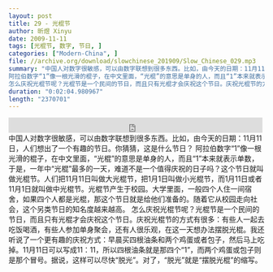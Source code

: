 ```yaml
---
layout: post
title: 29 - 光棍节
author: 昕煜 Xinyu
date: 2009-11-11
tags: [光棍节, 数字, 节日, ]
categories: ["Modern-China", ]
file: //archive.org/download/slowchinese_201909/Slow_Chinese_029.mp3
summary: "中国人对数字很敏感，可以由数字联想到很多东西。比如，由今天的日期：11月11日，人们想出了一个有趣的节日。你猜猜，这是什么节日？  
阿拉伯数字“1”像一根光滑的棍子，在中文里面，“光棍”的意思是单身的人，而且“1”本来就表示单数，于是，一年中“光棍”最多的一天，难道不是一个值得庆祝的日子吗？这个节日就叫做光棍节。人们把11月11日叫做大光棍节，把1月1日叫做小光棍节，而1月11日或者11月1日就叫做中光棍节。光棍节产生于校园。大学里面，一般四个人住一间宿舍，如果四个人都是光棍，那这个节日就是给他们准备的。随着它从校园走向社会，这个另类节日的知名度越来越高。  
怎么庆祝光棍节呢？光棍节是一个民间的节日，而且只有光棍才会庆祝这个节日。庆祝光棍节的方式有很多：有些人一起去吃饭喝酒，有些人参加单身聚会，还有人很乐观，在这一天想办法摆脱光棍。我还听说了一个更有趣的庆祝方式：早晨买四根油条和两个鸡蛋或者包子，然后马上吃掉。11月11日可以写成11：11，所以四根油条就是那四个“1”，而两个鸡蛋或包子则是那个冒号。据说，这样可以尽快“脱光”。对了，“脱光”就是“摆脱光棍”的缩写。"
duration: "0:02:04.980967"
length: "2370701"
---
```


<iframe src="https://archive.org/embed/slowchinese_201909/Slow_Chinese_029.mp3" width="500" height="30" frameborder="0" webkitallowfullscreen="true" mozallowfullscreen="true" allowfullscreen></iframe>
中国人对数字很敏感，可以由数字联想到很多东西。比如，由今天的日期：11月11日，人们想出了一个有趣的节日。你猜猜，这是什么节日？  
阿拉伯数字“1”像一根光滑的棍子，在中文里面，“光棍”的意思是单身的人，而且“1”本来就表示单数，于是，一年中“光棍”最多的一天，难道不是一个值得庆祝的日子吗？这个节日就叫做光棍节。人们把11月11日叫做大光棍节，把1月1日叫做小光棍节，而1月11日或者11月1日就叫做中光棍节。光棍节产生于校园。大学里面，一般四个人住一间宿舍，如果四个人都是光棍，那这个节日就是给他们准备的。随着它从校园走向社会，这个另类节日的知名度越来越高。  
怎么庆祝光棍节呢？光棍节是一个民间的节日，而且只有光棍才会庆祝这个节日。庆祝光棍节的方式有很多：有些人一起去吃饭喝酒，有些人参加单身聚会，还有人很乐观，在这一天想办法摆脱光棍。我还听说了一个更有趣的庆祝方式：早晨买四根油条和两个鸡蛋或者包子，然后马上吃掉。11月11日可以写成11：11，所以四根油条就是那四个“1”，而两个鸡蛋或包子则是那个冒号。据说，这样可以尽快“脱光”。对了，“脱光”就是“摆脱光棍”的缩写。
